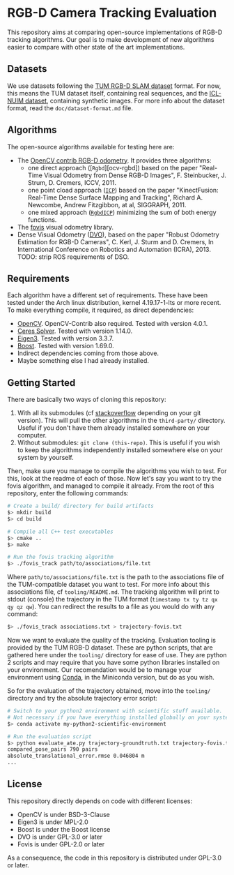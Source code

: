 # RGB-D Camera Tracking Evaluation

This repository aims at comparing open-source implementations of RGB-D tracking algorithms.
Our goal is to make development of new algorithms easier to compare
with other state of the art implementations.

## Datasets

We use datasets following the [TUM RGB-D SLAM dataset][tum-dataset] format.
For now, this means the TUM dataset itself, containing real sequences,
and the [ICL-NUIM dataset][icl-nuim], containing synthetic images.
For more info about the dataset format, read the `doc/dataset-format.md` file.

[tum-dataset]: https://vision.in.tum.de/data/datasets/rgbd-dataset
[icl-nuim]: https://www.doc.ic.ac.uk/~ahanda/VaFRIC/iclnuim.html

## Algorithms

The open-source algorithms available for testing here are:

- The [OpenCV contrib RGB-D odometry][ocv-odometry]. It provides three algorithms:
  - one direct approach ([`Rgbd`][ocv-rgbd]) based on the paper
    "Real-Time Visual Odometry from Dense RGB-D Images",
    F. Steinbucker, J. Strum, D. Cremers, ICCV, 2011.
  - one point cload approach ([`ICP`][ocv-icp]) based on the paper
    "KinectFusion: Real-Time Dense Surface Mapping and Tracking",
    Richard A. Newcombe, Andrew Fitzgibbon, at al, SIGGRAPH, 2011.
  - one mixed approach ([`RgbdICP`][ocv-rgbd-icp]) minimizing
    the sum of both energy functions.
- The [fovis][fovis] visual odometry library.
- Dense Visual Odometry ([DVO][dvo]), based on the paper
  "Robust Odometry Estimation for RGB-D Cameras", C. Kerl, J. Sturm and D. Cremers,
  In International Conference on Robotics and Automation (ICRA), 2013.
  TODO: strip ROS requirements of DSO.

[ocv-odometry]: https://docs.opencv.org/4.0.1/df/ddc/classcv_1_1rgbd_1_1Odometry.html
[ovc-rgbd]: https://docs.opencv.org/4.0.1/d0/d60/classcv_1_1rgbd_1_1RgbdOdometry.html
[ocv-icp]: https://docs.opencv.org/4.0.1/d7/d83/classcv_1_1rgbd_1_1ICPOdometry.html
[ocv-rgbd-icp]: https://docs.opencv.org/4.0.1/d2/d0f/classcv_1_1rgbd_1_1RgbdICPOdometry.html
[fovis]: https://github.com/fovis/fovis
[dvo]: https://github.com/tum-vision/dvo

## Requirements

Each algorithm have a different set of requirements.
These have been tested under the Arch linux distribution,
kernel 4.19.17-1-lts or more recent.
To make everything compile, it required, as direct dependencies:

- [OpenCV][open-cv]. OpenCV-Contrib also required. Tested with version 4.0.1.
- [Ceres Solver][ceres-solver]. Tested with version 1.14.0.
- [Eigen3][eigen3]. Tested with version 3.3.7.
- [Boost][boost]. Tested with version 1.69.0.
- Indirect dependencies coming from those above.
- Maybe something else I had already installed.

[open-cv]: https://opencv.org/
[ceres-solver]: http://ceres-solver.org/
[eigen3]: http://eigen.tuxfamily.org/index.php?title=Main_Page
[boost]: https://www.boost.org/

## Getting Started

There are basically two ways of cloning this repository:

1. With all its submodules (cf [stackoverflow][so-clone] depending on your git version).
   This will pull the other algorithms in the `third-party/` directory.
   Useful if you don't have them already installed somewhere on your computer.
2. Without submodules: `git clone (this-repo)`.
   This is useful if you wish to keep the algorithms
   independently installed somewhere else on your system by yourself.

[so-clone]: https://stackoverflow.com/questions/3796927/how-to-git-clone-including-submodules

Then, make sure you manage to compile the algorithms you wish to test.
For this, look at the readme of each of those.
Now let's say you want to try the fovis algorithm, and managed to compile it already.
From the root of this repository, enter the following commands:

```sh
# Create a build/ directory for build artifacts
$> mkdir build
$> cd build

# Compile all C++ test executables
$> cmake ..
$> make

# Run the fovis tracking algorithm
$> ./fovis_track path/to/associations/file.txt
```

Where `path/to/associations/file.txt` is the path to the associations file
of the TUM-compatible dataset you want to test.
For more info about this associations file, cf `tooling/README.md`.
The tracking algorithm will print to stdout (console) the trajectory
in the TUM format (`timestamp tx ty tz qx qy qz qw`).
You can redirect the results to a file as you would do with any command:

```sh
$> ./fovis_track associations.txt > trajectory-fovis.txt
```

Now we want to evaluate the quality of the tracking.
Evaluation tooling is provided by the TUM RGB-D dataset.
These are python scripts, that are gathered here under the `tooling/`
directory for ease of use.
They are python 2 scripts and may require that you have some
python libraries installed on your environment.
Our recomendation would be to manage your environment using [Conda][conda],
in the Miniconda version, but do as you wish.

[conda]: https://conda.io/projects/conda/en/latest/

So for the evaluation of the trajectory obtained,
move into the `tooling/` directory and try the absolute trajectory error script:

```sh
# Switch to your python2 environment with scientific stuff available.
# Not necessary if you have everything installed globally on your system (you will regret that!).
$> conda activate my-python2-scientific-environment

# Run the evaluation script
$> python evaluate_ate.py trajectory-groundtruth.txt trajectory-fovis.txt
compared_pose_pairs 790 pairs
absolute_translational_error.rmse 0.046804 m
...
```

## License

This repository directly depends on code with different licenses:

- OpenCV is under BSD-3-Clause
- Eigen3 is under MPL-2.0
- Boost is under the Boost license
- DVO is under GPL-3.0 or later
- Fovis is under GPL-2.0 or later

As a consequence, the code in this repository is distributed under GPL-3.0 or later.
